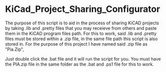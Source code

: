 # KiCad_Project_Sharing_Configurator
The purpose of this script is to aid in the process of sharing KiCAD projects by taking .lib and .pretty files that you may receieve from others and paste them in the KiCAD program files path. For this to work, said .lib and .pretty files must be stored within a .zip file, in the same file path this script is also stored in. For the purpose of this project I have named said .zip file as "Pia.Zip", 

Just double click the .bat file and it will run the script for you. You must have the PIA.zip file in the same folder as the .bat and .ps1 file for this to work.
